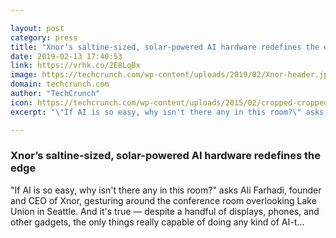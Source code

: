 ```yaml
---

layout: post
category: press
title: "Xnor’s saltine-sized, solar-powered AI hardware redefines the edge"
date: 2019-02-13 17:40:53
link: https://vrhk.co/2E8LqBx
image: https://techcrunch.com/wp-content/uploads/2019/02/Xnor-header.jpg?w=637
domain: techcrunch.com
author: "TechCrunch"
icon: https://techcrunch.com/wp-content/uploads/2015/02/cropped-cropped-favicon-gradient.png?w=180
excerpt: "\"If AI is so easy, why isn't there any in this room?\" asks Ali Farhadi, founder and CEO of Xnor, gesturing around the conference room overlooking Lake Union in Seattle. And it's true — despite a handful of displays, phones, and other gadgets, the only things really capable of doing any kind of AI-t…"

---
```


### Xnor’s saltine-sized, solar-powered AI hardware redefines the edge

"If AI is so easy, why isn't there any in this room?" asks Ali Farhadi, founder and CEO of Xnor, gesturing around the conference room overlooking Lake Union in Seattle. And it's true — despite a handful of displays, phones, and other gadgets, the only things really capable of doing any kind of AI-t…